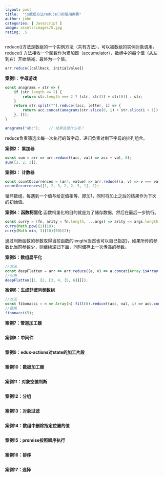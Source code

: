 ```yaml
---
layout: post
title:  "js数组方法reduce()的使用案例"
author: john
categories: [ Javascript ]
image: assets/images/5.jpg
rating: .5
---
```

reduce()方法是数组的一个实例方法（共有方法），可以被数组的实例对象调用。reduce() 方法接收一个函数作为累加器（accumulator），数组中的每个值（从左到右）开始缩减，最终为一个值。
```js
arr.reduce([callback, initialValue])
```
**案例1：字母游戏**
```js
const anagrams = str => {
    if (str.length <= 2) {
        return str.length === 2 ? [str, str[1] + str[0]] : str;
    }
    return str.split("").reduce((acc, letter, i) => {
        return acc.concat(anagrams(str.slice(0, i) + str.slice(i + 1)).map(val => letter + val));
    }, []);
}

anagrams("abc");    // 结果会是什么呢？
```
reduce负责筛选出每一次执行的首字母，递归负责对剩下字母的排列组合。

**案例2： 累加器**
```js
const sum = arr => arr.reduce((acc, val) => acc + val, 0);
sum([1, 2, 3]);
```

**案例3： 计数器**
```js
const countOccurrences = (arr, value) => arr.reduce((a, v) => v === value ? a + 1 : a + 0, 0);
countOccurrences([1, 2, 3, 2, 2, 5, 1], 1);
```
循环数组，每遇到一个值与给定值相等，即加1，同时将加上之后的结果作为下次的初始值。

**案例4：函数柯里化**
函数柯里化的目的就是为了储存数据，然后在最后一步执行。
```js
const curry = (fn, arity = fn.length, ...args) => arity <= args.length ? fn(...args) : curry.bind(null, fn, arity, ...args);
curry(Math.pow)(2)(10);
curry(Math.min, 3)(10)(50)(2);
```
通过判断函数的参数取得当前函数的length(当然也可以自己指定)，如果所传的参数比当前参数少，则继续递归下面，同时储存上一次传递的参数。


**案例5：数组扁平化**
```js
//方法
const deepFlatten = arr => arr.reduce((a, v) => a.concat(Array.isArray(v) ? deepFlatten(v) : v), []);
//引用
deepFlatten([1, [2, [3, 4, [5, 6]]]]);
```

**案例6：生成菲波列契数组**
```js
//方法
const fibonacci = n => Array(n).fill(0).reduce((acc, val, i) => acc.concat(i > 1 ? acc[i - 1] + acc[i - 2] : i), []);
//使用
fibonacci(5);
```

**案例7：管道加工器**
```js
```

**案例8：中间件**
```js
```

**案例9：edux-actions对state的加工片段**
```js
```

**案例10：数据加工器**
```js
```

**案例11：对象空值判断**
```js
```

**案例12：分组**
```js
```

**案例13：对象过滤**
```js
```

**案例14：数组中删除指定位置的值**
```js
```

**案例15：promise按照顺序执行**
```js
```

**案例16：排序**
```js
```

**案例17：选择**
```js
```
